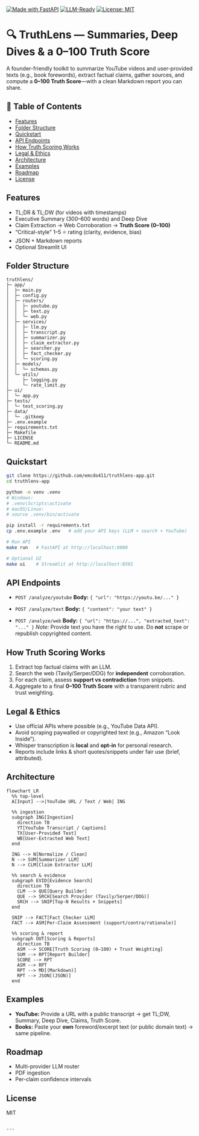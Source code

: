[![Made with FastAPI](https://img.shields.io/badge/FastAPI-🚀-turquoise?style=for-the-badge)](#)
[![LLM-Ready](https://img.shields.io/badge/LLM-Ready-purple?style=for-the-badge)](#)
[![License: MIT](https://img.shields.io/badge/License-MIT-green.svg?style=for-the-badge)](LICENSE)

# 🔍 TruthLens — Summaries, Deep Dives & a 0–100 Truth Score

A founder-friendly toolkit to summarize YouTube videos and user-provided texts (e.g., book forewords), extract factual claims, gather sources, and compute a **0–100 Truth Score**—with a clean Markdown report you can share.

## 🔗 Table of Contents
- [Features](#features)
- [Folder Structure](#folder-structure)
- [Quickstart](#quickstart)
- [API Endpoints](#api-endpoints)
- [How Truth Scoring Works](#how-truth-scoring-works)
- [Legal & Ethics](#legal--ethics)
- [Architecture](#architecture)
- [Examples](#examples)
- [Roadmap](#roadmap)
- [License](#license)

## Features
- TL;DR & TL;DW (for videos with timestamps)
- Executive Summary (300–600 words) and Deep Dive
- Claim Extraction → Web Corroboration → **Truth Score (0–100)**
- “Critical-style” 1–5 ⭐ rating (clarity, evidence, bias)
- JSON + Markdown reports
- Optional Streamlit UI

## Folder Structure
```text
truthlens/
├─ app/
│  ├─ main.py
│  ├─ config.py
│  ├─ routers/
│  │  ├─ youtube.py
│  │  ├─ text.py
│  │  └─ web.py
│  ├─ services/
│  │  ├─ llm.py
│  │  ├─ transcript.py
│  │  ├─ summarizer.py
│  │  ├─ claim_extractor.py
│  │  ├─ searcher.py
│  │  ├─ fact_checker.py
│  │  └─ scoring.py
│  ├─ models/
│  │  └─ schemas.py
│  └─ utils/
│     ├─ logging.py
│     └─ rate_limit.py
├─ ui/
│  └─ app.py
├─ tests/
│  └─ test_scoring.py
├─ data/
│  └─ .gitkeep
├─ .env.example
├─ requirements.txt
├─ Makefile
├─ LICENSE
└─ README.md
````

## Quickstart

```bash
git clone https://github.com/emcdo411/truthlens-app.git
cd truthlens-app

python -m venv .venv
# Windows:
# .venv\Scripts\activate
# macOS/Linux:
# source .venv/bin/activate

pip install -r requirements.txt
cp .env.example .env   # add your API keys (LLM + search + YouTube)

# Run API
make run   # FastAPI at http://localhost:8000

# Optional UI
make ui    # Streamlit at http://localhost:8501
```

## API Endpoints

* `POST /analyze/youtube`
  **Body:** `{ "url": "https://youtu.be/..." }`

* `POST /analyze/text`
  **Body:** `{ "content": "your text" }`

* `POST /analyze/web`
  **Body:** `{ "url": "https://...", "extracted_text": "..." }`
  *Note:* Provide text you have the right to use. Do **not** scrape or republish copyrighted content.

## How Truth Scoring Works

1. Extract top factual claims with an LLM.
2. Search the web (Tavily/Serper/DDG) for **independent** corroboration.
3. For each claim, assess **support vs contradiction** from snippets.
4. Aggregate to a final **0–100 Truth Score** with a transparent rubric and trust weighting.

## Legal & Ethics

* Use official APIs where possible (e.g., YouTube Data API).
* Avoid scraping paywalled or copyrighted text (e.g., Amazon “Look Inside”).
* Whisper transcription is **local** and **opt-in** for personal research.
* Reports include links & short quotes/snippets under fair use (brief, attributed).

## Architecture

```mermaid
flowchart LR
  %% top-level
  A[Input] -->|YouTube URL / Text / Web| ING

  %% ingestion
  subgraph ING[Ingestion]
    direction TB
    YT[YouTube Transcript / Captions]
    TX[User-Provided Text]
    WB[User-Extracted Web Text]
  end

  ING --> N[Normalize / Clean]
  N --> SUM[Summarizer LLM]
  N --> CLM[Claim Extractor LLM]

  %% search & evidence
  subgraph EVID[Evidence Search]
    direction TB
    CLM --> QUE[Query Builder]
    QUE --> SRCH[Search Provider (Tavily/Serper/DDG)]
    SRCH --> SNIP[Top-N Results + Snippets]
  end

  SNIP --> FACT[Fact Checker LLM]
  FACT --> ASM[Per-Claim Assessment (support/contra/rationale)]

  %% scoring & report
  subgraph OUT[Scoring & Reports]
    direction TB
    ASM --> SCORE[Truth Scoring (0–100) + Trust Weighting]
    SUM --> RPT[Report Builder]
    SCORE --> RPT
    ASM --> RPT
    RPT --> MD[(Markdown)]
    RPT --> JSON[(JSON)]
  end

```

## Examples

* **YouTube:** Provide a URL with a public transcript → get TL;DW, Summary, Deep Dive, Claims, Truth Score.
* **Books:** Paste your **own** foreword/excerpt text (or public domain text) → same pipeline.

## Roadmap

* Multi-provider LLM router
* PDF ingestion
* Per-claim confidence intervals

## License

MIT

```

---



